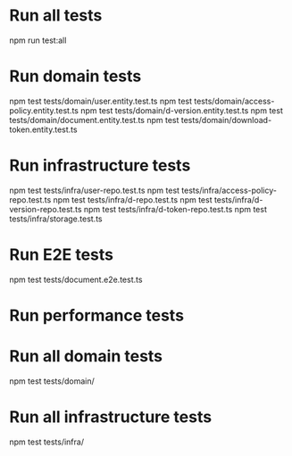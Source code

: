 # Run all tests
npm run test:all

# Run domain tests
npm test tests/domain/user.entity.test.ts
npm test tests/domain/access-policy.entity.test.ts
npm test tests/domain/d-version.entity.test.ts
npm test tests/domain/document.entity.test.ts
npm test tests/domain/download-token.entity.test.ts

# Run infrastructure tests
npm test tests/infra/user-repo.test.ts
npm test tests/infra/access-policy-repo.test.ts
npm test tests/infra/d-repo.test.ts
npm test tests/infra/d-version-repo.test.ts
npm test tests/infra/d-token-repo.test.ts
npm test tests/infra/storage.test.ts

# Run E2E tests
npm test tests/document.e2e.test.ts

# Run performance tests

# Run all domain tests
npm test tests/domain/

# Run all infrastructure tests
npm test tests/infra/

